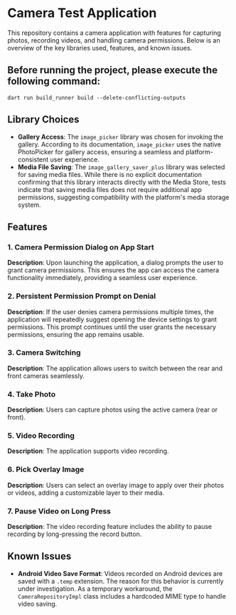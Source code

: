 # Camera Test Application

This repository contains a camera application with features for capturing photos, recording videos, and handling camera permissions. Below is an overview of the key libraries used, features, and known issues.

## Before running the project, please execute the following command:
`dart run build_runner build --delete-conflicting-outputs`

## Library Choices

- **Gallery Access**: The `image_picker` library was chosen for invoking the gallery. According to its documentation, `image_picker` uses the native PhotoPicker for gallery access, ensuring a seamless and platform-consistent user experience.
- **Media File Saving**: The `image_gallery_saver_plus` library was selected for saving media files. While there is no explicit documentation confirming that this library interacts directly with the Media Store, tests indicate that saving media files does not require additional app permissions, suggesting compatibility with the platform's media storage system.

## Features

### 1. Camera Permission Dialog on App Start

**Description**: Upon launching the application, a dialog prompts the user to grant camera permissions. This ensures the app can access the camera functionality immediately, providing a seamless user experience.

### 2. Persistent Permission Prompt on Denial

**Description**: If the user denies camera permissions multiple times, the application will repeatedly suggest opening the device settings to grant permissions. This prompt continues until the user grants the necessary permissions, ensuring the app remains usable.

### 3. Camera Switching

**Description**: The application allows users to switch between the rear and front cameras seamlessly. 

### 4. Take Photo

**Description**: Users can capture photos using the active camera (rear or front).

### 5. Video Recording

**Description**: The application supports video recording.

### 6. Pick Overlay Image

**Description**: Users can select an overlay image to apply over their photos or videos, adding a customizable layer to their media.

### 7. Pause Video on Long Press

**Description**: The video recording feature includes the ability to pause recording by long-pressing the record button.

## Known Issues

- **Android Video Save Format**: Videos recorded on Android devices are saved with a `.temp` extension. The reason for this behavior is currently under investigation. As a temporary workaround, the `CameraRepositoryImpl` class includes a hardcoded MIME type to handle video saving.
